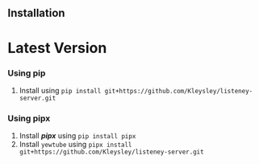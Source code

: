 
Installation
-----------

# Latest Version

### Using pip
1. Install using `pip install git+https://github.com/Kleysley/listeney-server.git`


### Using pipx
1.  Install **_pipx_** using `pip install pipx`
2.  Install `yewtube` using `pipx install git+https://github.com/Kleysley/listeney-server.git`


